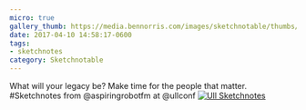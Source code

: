 ```yaml
---
micro: true
gallery_thumb: https://media.bennorris.com/images/sketchnotable/thumbs/ull-2017-sketchnotes-06.jpg
date: 2017-04-10 14:58:17-0600
tags:
- sketchnotes
category: Sketchnotable
---
```


What will your legacy be? Make time for the people that matter. #Sketchnotes from @aspiringrobotfm at @ullconf [![Ull Sketchnotes](https://media.bennorris.com/images/sketchnotable/ull-2017/ull-2017-sketchnotes-06.jpg)](https://media.bennorris.com/images/sketchnotable/ull-2017/ull-2017-sketchnotes-06.jpg)